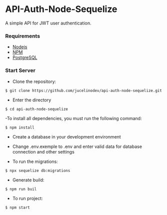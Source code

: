 # API-Auth-Node-Sequelize

A simple API for JWT user authentication.

### Requirements

- [Nodejs](https://nodejs.org/)
- [NPM](https://www.npmjs.com/)
- [PostgreSQL](https://www.postgresql.org/)

### Start Server

- Clone the repository:

```
$ git clone https://github.com/jucelinodev/api-auth-node-sequelize.git
```

- Enter the directory

```
$ cd api-auth-node-sequelize
```

-To install all dependencies, you must run the following command:

```
$ npm install
```

- Create a database in your development environment


- Change .env.exemple to .env and enter valid data for database connection and other settings


- To run the migrations:

```
$ npx sequelize db:migrations
```

- Generate build:

```
$ npm run buil
```

- To run project:

```
$ npm start
```